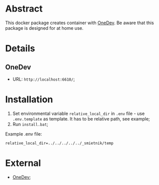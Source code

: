 # Abstract
This docker package creates container with [OneDev](https://onedev.io). Be aware that this package is designed for at home use.

# Details
## OneDev
* URL: `http://localhost:6610/`;

# Installation
1. Set environmental variable `relative_local_dir` in `.env` file - use `.env.template` as template. It has to be relative path, see example;
2. Run `install.bat`;

Example .env file:
```
relative_local_dir=../../../../../_smietnik/temp
```

# External
* [OneDev](https://onedev.io);
